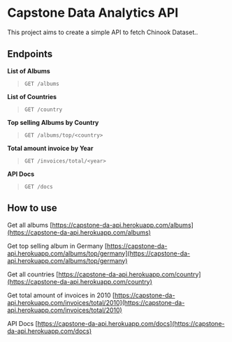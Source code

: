 # Capstone Data Analytics API
This project aims to create a simple API to fetch Chinook Dataset..

## Endpoints
**List of Albums**
> `GET /albums`

**List of Countries**
> `GET /country`

**Top selling Albums by Country**
> `GET /albums/top/<country>`

**Total amount invoice by Year**
> `GET /invoices/total/<year>`

**API Docs**
> `GET /docs`

## How to use

Get all albums
[https://capstone-da-api.herokuapp.com/albums](https://capstone-da-api.herokuapp.com/albums)

Get top selling album in Germany
[https://capstone-da-api.herokuapp.com/albums/top/germany](https://capstone-da-api.herokuapp.com/albums/top/germany)

Get all countries
[https://capstone-da-api.herokuapp.com/country](https://capstone-da-api.herokuapp.com/country)


Get total amount of invoices in 2010
[https://capstone-da-api.herokuapp.com/invoices/total/2010](https://capstone-da-api.herokuapp.com/invoices/total/2010)

API Docs
[https://capstone-da-api.herokuapp.com/docs](https://capstone-da-api.herokuapp.com/docs)